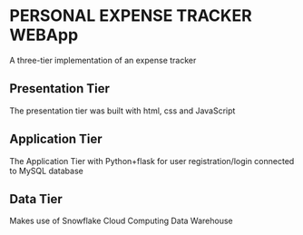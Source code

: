 # PERSONAL EXPENSE TRACKER WEBApp
A three-tier implementation of an expense tracker
## Presentation Tier
The presentation tier was built with html, css and JavaScript

## Application Tier
The Application Tier with Python+flask for user registration/login connected to MySQL database

## Data Tier
Makes use of Snowflake Cloud Computing Data Warehouse
